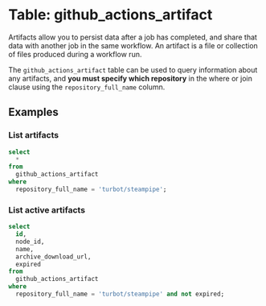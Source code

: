 # Table: github_actions_artifact

Artifacts allow you to persist data after a job has completed, and share that data with another job in the same workflow. An artifact is a file or collection of files produced during a workflow run.

The `github_actions_artifact` table can be used to query information about any artifacts, and **you must specify which repository** in the where or join clause using the `repository_full_name` column.

## Examples

### List artifacts

```sql
select
  *
from
  github_actions_artifact
where
  repository_full_name = 'turbot/steampipe';
```

### List active artifacts

```sql
select
  id,
  node_id,
  name,
  archive_download_url,
  expired
from
  github_actions_artifact
where
  repository_full_name = 'turbot/steampipe' and not expired;
```
